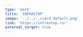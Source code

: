 ```yaml
---
type: 'work'
title: 'INFRASTOP'
image: '../../../card_default.png'
link: 'https://infrastop.ru/'
external_target: true
---
```

